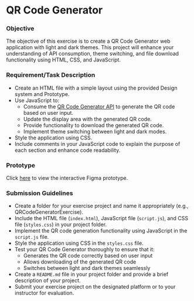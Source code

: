 # QR Code Generator

### Objective
The objective of this exercise is to create a QR Code Generator web application with light and dark themes. This project will enhance your understanding of API consumption, theme switching, and file download functionality using HTML, CSS, and JavaScript.

### Requirement/Task Description
- Create an HTML file with a simple layout using the provided Design system and Prototype.
- Use JavaScript to:
    - Consume the [QR Code Generator API](https://goqr.me/api/doc/create-qr-code/) to generate the QR code based on user input.
    - Update the display area with the generated QR code.
    - Provide functionality to download the generated QR code.
    - Implement theme switching between light and dark modes.
- Style the application using CSS.
- Include comments in your JavaScript code to explain the purpose of each section and enhance code readability.


### Prototype
Click [here](https://www.figma.com/proto/jy3IlTj4THV4QE9hxGTVWD/Codehub-Tech-Web-Components?node-id=1303-6844&t=JvIFfoOtVm4WA4uQ-1&scaling=min-zoom&content-scaling=fixed&page-id=1303%3A6843&starting-point-node-id=1303%3A6844) to view the interactive Figma prototype.


### Submission Guidelines
- Create a folder for your exercise project and name it appropriately (e.g., QRCodeGeneratorExercise).
- Include the HTML file (`index.html`), JavaScript file (`script.js`), and CSS file (`styles.css`) in your project folder.
- Implement the QR code generation functionality using JavaScript in the `script.js` file.
- Style the application using CSS in the `styles.css` file.
- Test your QR Code Generator thoroughly to ensure that it:
    - Generates the QR code correctly based on user input
    - Allows downloading of the generated QR code
    - Switches between light and dark themes seamlessly
- Create a `README.md` file in your project folder and provide a brief description of your project.
- Submit your exercise project on the designated platform or to your instructor for evaluation.